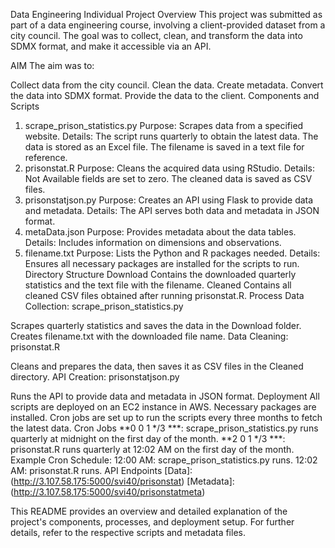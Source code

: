 Data Engineering Individual Project
Overview
This project was submitted as part of a data engineering course, involving a client-provided dataset from a city council. The goal was to collect, clean, and transform the data into SDMX format, and make it accessible via an API.

AIM
The aim was to:

Collect data from the city council.
Clean the data.
Create metadata.
Convert the data into SDMX format.
Provide the data to the client.
Components and Scripts
1. scrape_prison_statistics.py
Purpose: Scrapes data from a specified website.
Details:
The script runs quarterly to obtain the latest data.
The data is stored as an Excel file.
The filename is saved in a text file for reference.
2. prisonstat.R
Purpose: Cleans the acquired data using RStudio.
Details:
Not Available fields are set to zero.
The cleaned data is saved as CSV files.
3. prisonstatjson.py
Purpose: Creates an API using Flask to provide data and metadata.
Details:
The API serves both data and metadata in JSON format.
4. metaData.json
Purpose: Provides metadata about the data tables.
Details:
Includes information on dimensions and observations.
5. filename.txt
Purpose: Lists the Python and R packages needed.
Details:
Ensures all necessary packages are installed for the scripts to run.
Directory Structure
Download
Contains the downloaded quarterly statistics and the text file with the filename.
Cleaned
Contains all cleaned CSV files obtained after running prisonstat.R.
Process
Data Collection: scrape_prison_statistics.py

Scrapes quarterly statistics and saves the data in the Download folder.
Creates filename.txt with the downloaded file name.
Data Cleaning: prisonstat.R

Cleans and prepares the data, then saves it as CSV files in the Cleaned directory.
API Creation: prisonstatjson.py

Runs the API to provide data and metadata in JSON format.
Deployment
All scripts are deployed on an EC2 instance in AWS.
Necessary packages are installed.
Cron jobs are set up to run the scripts every three months to fetch the latest data.
Cron Jobs
**0 0 1 */3 ***: scrape_prison_statistics.py runs quarterly at midnight on the first day of the month.
**2 0 1 */3 ***: prisonstat.R runs quarterly at 12:02 AM on the first day of the month.
Example Cron Schedule:
12:00 AM: scrape_prison_statistics.py runs.
12:02 AM: prisonstat.R runs.
API Endpoints
[Data]: (http://3.107.58.175:5000/svi40/prisonstat)
[Metadata]: (http://3.107.58.175:5000/svi40/prisonstatmeta)

This README provides an overview and detailed explanation of the project's components, processes, and deployment setup. For further details, refer to the respective scripts and metadata files.
